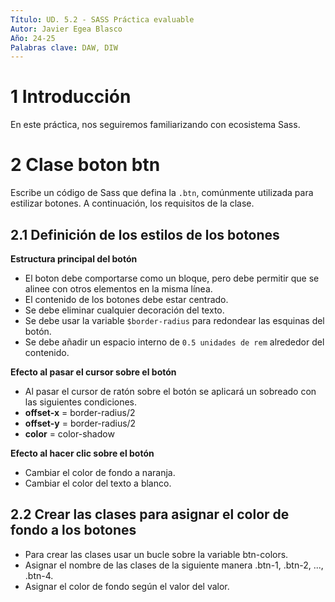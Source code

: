 ```yaml
---
Título: UD. 5.2 - SASS Práctica evaluable
Autor: Javier Egea Blasco
Año: 24-25
Palabras clave: DAW, DIW
--- 
```


# 1 Introducción
En este práctica, nos seguiremos familiarizando con ecosistema Sass.

# 2 Clase boton btn
Escribe un código de Sass que defina la `.btn`, comúnmente utilizada para estilizar botones. A continuación, los requisitos de la clase.

## 2.1 Definición de los estilos de los botones
**Estructura principal del botón**
- El boton debe comportarse como un bloque, pero debe permitir que se alinee con otros elementos en la misma línea.
- El contenido de los botones debe estar centrado.
- Se debe eliminar cualquier decoración del texto.
- Se debe usar la variable `$border-radius` para redondear las esquinas del botón.
- Se debe añadir un espacio interno de `0.5 unidades de rem` alrededor del contenido.

**Efecto al pasar el cursor sobre el botón**  
- Al pasar el cursor de ratón sobre el botón se aplicará un sobreado con las siguientes condiciones.
- **offset-x** = border-radius/2
- **offset-y** = border-radius/2
- **color** = color-shadow

**Efecto al hacer clic sobre el botón**   
- Cambiar el color de fondo a naranja.
- Cambiar el color del texto a blanco.

## 2.2 Crear las clases para asignar el color de fondo a los botones
- Para crear las clases usar un bucle sobre la variable btn-colors.
- Asignar el nombre de las clases de la siguiente manera .btn-1, .btn-2, ..., .btn-4.
- Asignar el color de fondo según el valor del valor.
